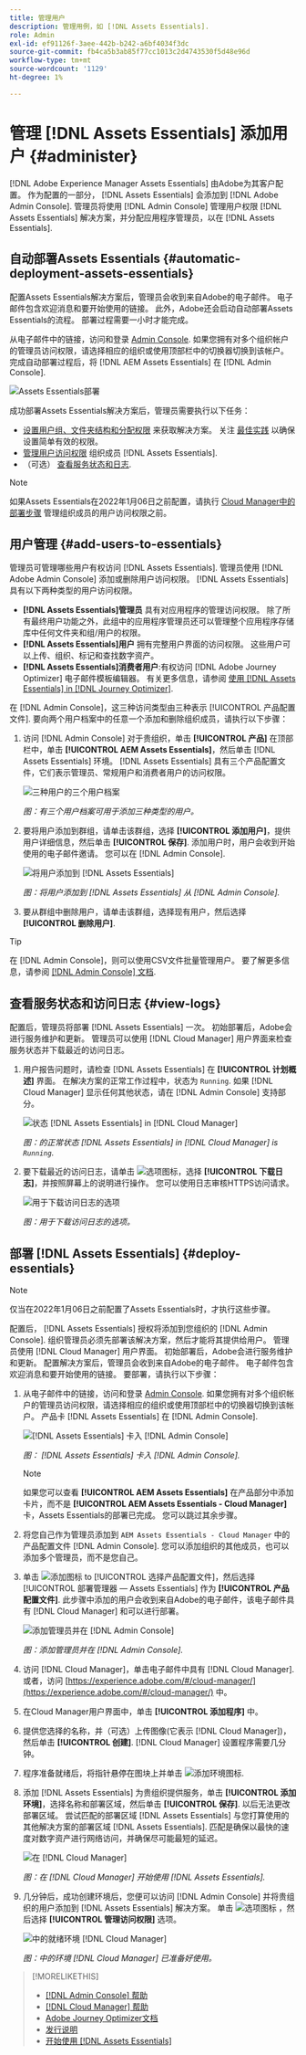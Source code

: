 ```yaml
---
title: 管理用户
description: 管理用例，如 [!DNL Assets Essentials].
role: Admin
exl-id: ef91126f-3aee-442b-b242-a6bf4034f3dc
source-git-commit: fb4ca5b3ab85f77cc1013c2d4743530f5d48e96d
workflow-type: tm+mt
source-wordcount: '1129'
ht-degree: 1%

---
```


# 管理 [!DNL Assets Essentials] 添加用户 {#administer}

[!DNL Adobe Experience Manager Assets Essentials] 由Adobe为其客户配置。 作为配置的一部分， [!DNL Assets Essentials] 会添加到 [!DNL Adobe Admin Console]. 管理员将使用 [!DNL Admin Console] 管理用户权限 [!DNL Assets Essentials] 解决方案，并分配应用程序管理员，以在 [!DNL Assets Essentials].

## 自动部署Assets Essentials {#automatic-deployment-assets-essentials}

配置Assets Essentials解决方案后，管理员会收到来自Adobe的电子邮件。 电子邮件包含欢迎消息和要开始使用的链接。 此外，Adobe还会启动自动部署Assets Essentials的流程。 部署过程需要一小时才能完成。

从电子邮件中的链接，访问和登录 [Admin Console](https://adminconsole.adobe.com). 如果您拥有对多个组织帐户的管理员访问权限，请选择相应的组织或使用顶部栏中的切换器切换到该帐户。 完成自动部署过程后，将 [!DNL AEM Assets Essentials] 在 [!DNL Admin Console].

![Assets Essentials部署](assets/assets-essentials-deployment.png)

成功部署Assets Essentials解决方案后，管理员需要执行以下任务：

* [设置用户组、文件夹结构和分配权限](manage-permissions.md) 来获取解决方案。 关注 [最佳实践](permission-management-best-practices.md) 以确保设置简单有效的权限。
* [管理用户访问权限](#add-users-to-essentials) 组织成员 [!DNL Assets Essentials].
* （可选） [查看服务状态和日志](#view-logs).

>[!NOTE]
>
>如果Assets Essentials在2022年1月06日之前配置，请执行 [Cloud Manager中的部署步骤](#deploy-essentials) 管理组织成员的用户访问权限之前。


## 用户管理 {#add-users-to-essentials}

管理员可管理哪些用户有权访问 [!DNL Assets Essentials]. 管理员使用 [!DNL Adobe Admin Console] 添加或删除用户访问权限。 [!DNL Assets Essentials] 具有以下两种类型的用户访问权限。

* **[!DNL Assets Essentials]管理员** 具有对应用程序的管理访问权限。 除了所有最终用户功能之外，此组中的应用程序管理员还可以管理整个应用程序存储库中任何文件夹和组/用户的权限。
* **[!DNL Assets Essentials]用户** 拥有完整用户界面的访问权限。 这些用户可以上传、组织、标记和查找数字资产。
* **[!DNL Assets Essentials]消费者用户**:有权访问 [!DNL Adobe Journey Optimizer] 电子邮件模板编辑器。 有关更多信息，请参阅 [使用 [!DNL Assets Essentials] in [!DNL Journey Optimizer]](https://experienceleague.adobe.com/docs/journey-optimizer/using/create-messages/assets-essentials.html).

在 [!DNL Admin Console]，这三种访问类型由三种表示 [!UICONTROL 产品配置文件]. 要向两个用户档案中的任意一个添加和删除组织成员，请执行以下步骤：

1. 访问 [!DNL Admin Console] 对于贵组织，单击 **[!UICONTROL 产品]** 在顶部栏中，单击 **[!UICONTROL AEM Assets Essentials]**，然后单击 [!DNL Assets Essentials] 环境。 [!DNL Assets Essentials] 具有三个产品配置文件，它们表示管理员、常规用户和消费者用户的访问权限。

   ![三种用户的三个用户档案](assets/admin-console-admin-profile.png)
   <!-- Need to update screenshot to include 3 profiles -->

   *图：有三个用户档案可用于添加三种类型的用户。*

1. 要将用户添加到群组，请单击该群组，选择 **[!UICONTROL 添加用户]**，提供用户详细信息，然后单击 **[!UICONTROL 保存]**. 添加用户时，用户会收到开始使用的电子邮件邀请。 您可以在 [!DNL Admin Console].

   ![将用户添加到 [!DNL Assets Essentials]](assets/adminconsole-add-user.png)

   *图：将用户添加到 [!DNL Assets Essentials] 从 [!DNL Admin Console].*

1. 要从群组中删除用户，请单击该群组，选择现有用户，然后选择 **[!UICONTROL 删除用户]**.

>[!TIP]
>
>在 [!DNL Admin Console]，则可以使用CSV文件批量管理用户。 要了解更多信息，请参阅 [[!DNL Admin Console] 文档](https://helpx.adobe.com/enterprise/using/accounts.html).

## 查看服务状态和访问日志 {#view-logs}

配置后，管理员将部署 [!DNL Assets Essentials] 一次。 初始部署后，Adobe会进行服务维护和更新。 管理员可以使用 [!DNL Cloud Manager] 用户界面来检查服务状态并下载最近的访问日志。

1. 用户报告问题时，请检查 [!DNL Assets Essentials] 在 **[!UICONTROL 计划概述]** 界面。 在解决方案的正常工作过程中，状态为 `Running`. 如果 [!DNL Cloud Manager] 显示任何其他状态，请在 [!DNL Admin Console] 支持部分。

   ![状态 [!DNL Assets Essentials] in [!DNL Cloud Manager]](assets/cloudmanager-manage-access-essentials.png)

   *图：的正常状态 [!DNL Assets Essentials] in [!DNL Cloud Manager] is `Running`.*

1. 要下载最近的访问日志，请单击 ![选项图标](assets/do-not-localize/options-ellipses-icon.png)，选择 **[!UICONTROL 下载日志]**，并按照屏幕上的说明进行操作。 您可以使用日志审核HTTPS访问请求。

   ![ 用于下载访问日志的选项](assets/cloudmanager-download-logs.png)

   *图：用于下载访问日志的选项。*

## 部署 [!DNL Assets Essentials] {#deploy-essentials}

>[!NOTE]
>
>仅当在2022年1月06日之前配置了Assets Essentials时，才执行这些步骤。

配置后， [!DNL Assets Essentials] 授权将添加到您组织的 [!DNL Admin Console]. 组织管理员必须先部署该解决方案，然后才能将其提供给用户。 管理员使用 [!DNL Cloud Manager] 用户界面。 初始部署后，Adobe会进行服务维护和更新。 配置解决方案后，管理员会收到来自Adobe的电子邮件。 电子邮件包含欢迎消息和要开始使用的链接。 要部署，请执行以下步骤：

1. 从电子邮件中的链接，访问和登录 [Admin Console](https://adminconsole.adobe.com). 如果您拥有对多个组织帐户的管理员访问权限，请选择相应的组织或使用顶部栏中的切换器切换到该帐户。 产品卡 [!DNL Assets Essentials] 在 [!DNL Admin Console].

   ![[!DNL Assets Essentials] 卡入 [!DNL Admin Console]](assets/essentials-in-admin-console.png)

   *图： [!DNL Assets Essentials] 卡入 [!DNL Admin Console].*

   >[!NOTE]
   >
   >如果您可以查看 **[!UICONTROL AEM Assets Essentials]** 在产品部分中添加卡片，而不是 **[!UICONTROL AEM Assets Essentials - Cloud Manager]** 卡，Assets Essentials的部署已完成。 您可以跳过其余步骤。

1. 将您自己作为管理员添加到 `AEM Assets Essentials - Cloud Manager` 中的产品配置文件 [!DNL Admin Console]. 您可以添加组织的其他成员，也可以添加多个管理员，而不是您自己。

1. 单击 ![添加图标](assets/do-not-localize/add-icon.svg) to [!UICONTROL 选择产品配置文件]，然后选择 [!UICONTROL 部署管理器 — Assets Essentials] 作为 **[!UICONTROL 产品配置文件]**. 此步骤中添加的用户会收到来自Adobe的电子邮件，该电子邮件具有 [!DNL Cloud Manager] 和可以进行部署。

   ![添加管理员并在 [!DNL Admin Console]](assets/adminconsole-user1.png)

   *图：添加管理员并在 [!DNL Admin Console].*

1. 访问 [!DNL Cloud Manager]，单击电子邮件中具有 [!DNL Cloud Manager]. 或者，访问 [https://experience.adobe.com/#/cloud-manager/](https://experience.adobe.com/#/cloud-manager/) 中。

1. 在Cloud Manager用户界面中，单击 **[!UICONTROL 添加程序]** 中。

1. 提供您选择的名称，并（可选）上传图像(它表示 [!DNL Cloud Manager])，然后单击 **[!UICONTROL 创建]**. [!DNL Cloud Manager] 设置程序需要几分钟。

1. 程序准备就绪后，将指针悬停在图块上并单击 ![添加环境图标](assets/do-not-localize/add-environment-icon.png).

1. 添加 [!DNL Assets Essentials] 为贵组织提供服务，单击 **[!UICONTROL 添加环境]**，选择名称和部署区域，然后单击 **[!UICONTROL 保存]**. 以后无法更改部署区域。 尝试匹配的部署区域 [!DNL Assets Essentials] 与您打算使用的其他解决方案的部署区域 [!DNL Assets Essentials]. 匹配是确保以最快的速度对数字资产进行网络访问，并确保尽可能最短的延迟。

   ![在 [!DNL Cloud Manager]](assets/cloudmanager-add-environment-for-essentials.png)

   *图：在 [!DNL Cloud Manager] 开始使用 [!DNL Assets Essentials].*

1. 几分钟后，成功创建环境后，您便可以访问 [!DNL Admin Console] 并将贵组织的用户添加到 [!DNL Assets Essentials] 解决方案。 单击 ![选项图标](assets/do-not-localize/options-ellipses-icon.png) ，然后选择 **[!UICONTROL 管理访问权限]** 选项。

   ![中的就绪环境 [!DNL Cloud Manager]](assets/cloudmanager-manage-access-essentials.png)

   *图：中的环境 [!DNL Cloud Manager] 已准备好使用。*

>[!MORELIKETHIS]
>
>* [[!DNL Admin Console] 帮助](https://helpx.adobe.com/enterprise/using/admin-console.html)
>* [[!DNL Cloud Manager] 帮助](https://experienceleague.adobe.com/docs/experience-manager-cloud-manager/using/introduction-to-cloud-manager.html?lang=zh-Hans)
>* [Adobe Journey Optimizer文档](https://experienceleague.adobe.com/docs/journey-optimizer/using/ajo-home.html)
>* [发行说明](release-notes.md)
>* [开始使用 [!DNL Assets Essentials]](get-started.md)

